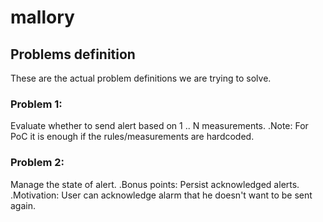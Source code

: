 # mallory

## Problems definition
These are the actual problem definitions we are trying to solve.

### Problem 1:
Evaluate whether to send alert based on 1 .. N measurements.
.Note: For PoC it is enough if the rules/measurements are hardcoded.

### Problem 2:
Manage the state of alert. 
.Bonus points: Persist acknowledged alerts.
.Motivation: User can acknowledge alarm that he doesn't want to be sent again.
